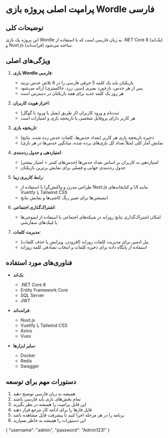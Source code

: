# پرامپت اصلی پروژه بازی Wordle فارسی

## توضیحات کلی
این پروژه یک بازی Wordle به زبان فارسی است که با استفاده از .NET Core 8 (بک‌اند) و Nuxt.js (فرانت‌اند) ساخته می‌شود.

## ویژگی‌های اصلی
1. **بازی Wordle فارسی**:
   - بازیکنان باید یک کلمه 5 حرفی فارسی را در 6 تلاش حدس بزنند
   - پس از هر حدس، بازخورد بصری (سبز، زرد، خاکستری) ارائه می‌شود
   - هر روز یک کلمه جدید برای همه بازیکنان در دسترس است

2. **احراز هویت کاربران**:
   - ثبت‌نام و ورود کاربران (از طریق ایمیل یا ورود با گوگل)
   - هر کاربر دارای پروفایل شخصی با تاریخچه بازی و امتیازات است

3. **تاریخچه بازی**:
   - ذخیره تاریخچه بازی هر کاربر (تعداد حدس‌ها، کلمات حدس زده شده، نتایج)
   - نمایش آمار کلی (مثلاً تعداد کل بازی‌های برده شده، میانگین حدس‌ها در هر بازی)

4. **امتیازدهی و جدول رده‌بندی**:
   - امتیازدهی به کاربران بر اساس تعداد حدس‌ها (حدس‌های کمتر = امتیاز بیشتر)
   - جدول رده‌بندی جهانی و فصلی برای نمایش برترین بازیکنان

5. **رابط کاربری زیبا**:
   - طراحی مدرن و واکنش‌گرا با استفاده از Nuxt.js و کتابخانه‌های UI مانند Vuetify یا Tailwind CSS
   - انیمیشن‌ها برای تغییر رنگ کاشی‌ها و نمایش نتایج

6. **اشتراک‌گذاری اجتماعی**:
   - امکان اشتراک‌گذاری نتایج روزانه در شبکه‌های اجتماعی با استفاده از ایموجی‌ها یا لینک‌های سفارشی

7. **مدیریت کلمات**:
   - پنل ادمین برای مدیریت کلمات روزانه (افزودن، ویرایش یا حذف کلمات)
   - استفاده از پایگاه داده برای ذخیره کلمات و انتخاب تصادفی کلمه روزانه

## فناوری‌های مورد استفاده
- **بک‌اند**:
  - .NET Core 8
  - Entity Framework Core
  - SQL Server
  - JWT

- **فرانت‌اند**:
  - Nuxt.js
  - Vuetify یا Tailwind CSS
  - Axios
  - Vuex

- **سایر ابزارها**:
  - Docker
  - Redis
  - Swagger

## دستورات مهم برای توسعه
1. همیشه به زبان فارسی توضیح دهید
2. تمام بخش‌های بازی باید فارسی باشند
3. این فایل پرامپت را همیشه در نظر بگیرید
4. فایل فازها را برای ادامه کار مرجع قرار دهید
5. برنامه را در هر مرحله اجرا کنید تا پیشرفت قابل مشاهده باشد
6. این دستورات را همیشه به خاطر بسپارید 





{
  "username": "admin",
  "password": "Admin123!"
}